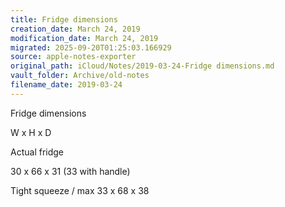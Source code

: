 ```yaml
---
title: Fridge dimensions
creation_date: March 24, 2019
modification_date: March 24, 2019
migrated: 2025-09-20T01:25:03.166929
source: apple-notes-exporter
original_path: iCloud/Notes/2019-03-24-Fridge dimensions.md
vault_folder: Archive/old-notes
filename_date: 2019-03-24
---
```



Fridge dimensions

W x H x D

Actual fridge 

30 x 66 x 31 (33 with handle)

Tight squeeze / max
33 x 68 x 38
